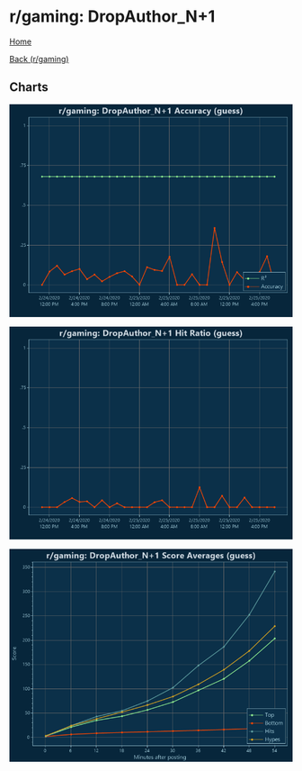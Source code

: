 # r/gaming: DropAuthor_N+1

[Home](../../index.md)

[Back (r/gaming)](../guess_gaming.md)

## Charts

![r/gaming R² (guess)](../../images/models/guess_gaming_DropAuthor_N+1_Accuracy.png "r/gaming R² (guess)")

![r/gaming Hit Ratio (guess)](../../images/models/guess_gaming_DropAuthor_N+1_HitRatio.png "r/gaming Hit Ratio (guess)")

![r/gaming Score Averages (guess)](../../images/models/guess_gaming_DropAuthor_N+1_Scores.png "r/gaming Score Averages (guess)")

